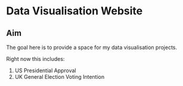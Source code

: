 # Data Visualisation Website

## Aim

The goal here is to provide a space for my data visualisation projects.

Right now this includes:

1. US Presidential Approval
2. UK General Election Voting Intention
